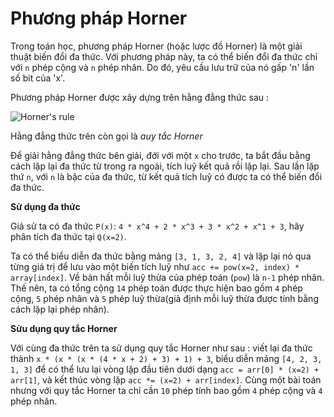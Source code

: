 # Phương pháp Horner

Trong toán học, phương pháp Horner (hoặc lược đồ Horner) là một giải thuật biến đổi đa thức. Với phương pháp này, ta có thể biến đổi đa thức chỉ với `n` phép cộng và `n` phép nhân. Do đó, yêu cầu lưu trữ của nó gấp 'n' lần số bit của 'x'.

Phương pháp Horner được xây dựng trên hằng đẳng thức sau :

![Horner's rule](https://wikimedia.org/api/rest_v1/media/math/render/svg/2a576e42d875496f8b0f0dda5ebff7c2415532e4)

Hằng đẳng thức trên còn gọi là _auy tắc Horner_

Để giải hằng đẳng thức bên giải, đới với một `x` cho trước, ta bắt đầu bằng cách lặp lại đa thức từ trong ra ngoài, tích luỹ kết quả rồi lặp lại. Sau lần lặp thứ `n`, với `n` là bậc của đa thức, từ kết quả tích luỹ có được ta có thể biến đổi đa thức.

**Sử dụng đa thức** 

Giả sử ta có đa thức `P(x)`:
`4 * x^4 + 2 * x^3 + 3 * x^2 + x^1 + 3`, hãy phân tích đa thức tại `Q(x=2)`.

Ta có thể biểu diễn đa thức bằng mảng `[3, 1, 3, 2, 4]` và lặp lại nó qua từng giá trị để lưu vào một biến tích luỹ như `acc += pow(x=2, index) * array[index]`. Về bản hất mỗi luỹ thừa của phép toán (`pow`) là `n-1` phép nhân. Thế nên, ta có tổng cộng `14` phép toán được thực hiện bao gồm `4` phép cộng, `5` phép nhân và `5` phép luỹ thừa(giả định mỗi luỹ thừa được tính bằng cách lặp lại phép nhân).

**Sửu dụng quy tắc Horner**

Với cùng đa thức trên ta sử dụng quy tắc Horner như sau : viết lại đa thức thành `x * (x * (x * (4 * x + 2) + 3) + 1) + 3`, biểu diễn mảng `[4, 2, 3, 1, 3]` để có thể lưu lại vòng lặp đầu tiên dưới dạng `acc = arr[0] * (x=2) + arr[1]`, và kết thúc vòng lặp `acc *= (x=2) + arr[index]`. Cùng một bài toán nhưng với quy tắc Horner ta chỉ cần `10` phép tính bao gồm `4` phép cộng và `4` phép nhân.